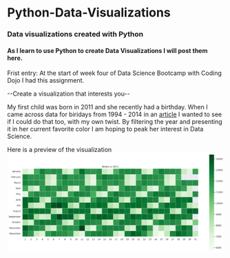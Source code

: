# Python-Data-Visualizations
### Data visualizations created with Python 
#### As I learn to use Python to create Data Visualizations I will post them here.

Frist entry:
At the start of week four of Data Science Bootcamp with Coding Dojo I had this assignment.

--Create a visualization that interests you--
  
My first child was born in 2011 and she recently had a birthday. When I came across data for biridays from 1994 - 2014 in an [article](https://thedailyviz.com/2016/09/17/how-common-is-your-birthday-dailyviz/) I wanted to see if I could do that too, with my own twist. By filtering the year and presenting it in her current favorite color I am hoping to peak her interest in Data Science.

Here is a preview of the visualization 	![alt text](births2011.png)
